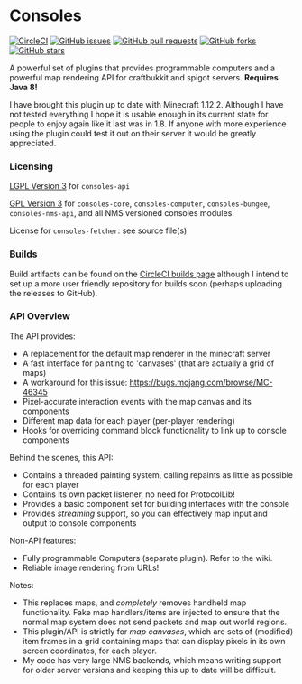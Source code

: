# Consoles

[![CircleCI](https://img.shields.io/circleci/project/github/IncognitoJam/Consoles.svg?style=for-the-badge)](https://circleci.com/gh/IncognitoJam/Consoles/tree/master)
[![GitHub issues](https://img.shields.io/github/issues/IncognitoJam/Consoles.svg?style=for-the-badge)](https://github.com/IncognitoJam/Consoles/issues)
[![GitHub pull requests](https://img.shields.io/github/issues-pr/IncognitoJam/Consoles.svg?style=for-the-badge)](https://github.com/IncognitoJam/Consoles/pulls)
[![GitHub forks](https://img.shields.io/github/forks/IncognitoJam/Consoles.svg?style=for-the-badge)](https://github.com/IncognitoJam/Consoles/network)
[![GitHub stars](https://img.shields.io/github/stars/IncognitoJam/Consoles.svg?style=for-the-badge)](https://github.com/IncognitoJam/Consoles/stargazers)

A powerful set of plugins that provides programmable computers and a powerful map rendering API for craftbukkit and spigot servers. **Requires Java 8!**

I have brought this plugin up to date with Minecraft 1.12.2. Although I have not tested everything I hope it is usable enough in its current state for people to enjoy again like it last was in 1.8. If anyone with more experience using the plugin could test it out on their server it would be greatly appreciated.

### Licensing

[LGPL Version 3](http://www.gnu.org/licenses/lgpl-3.0.en.html) for `consoles-api`

[GPL Version 3](https://www.gnu.org/licenses/gpl.html) for `consoles-core`, `consoles-computer`, `consoles-bungee`, `consoles-nms-api`, and all NMS versioned consoles modules.

License for `consoles-fetcher`: see source file(s)

### Builds

Build artifacts can be found on the [CircleCI builds page](https://circleci.com/gh/IncognitoJam/Consoles/) although I intend to set up a more user friendly repository for builds soon (perhaps uploading the releases to GitHub).

### API Overview

The API provides:

- A replacement for the default map renderer in the minecraft server
- A fast interface for painting to 'canvases' (that are actually a grid of maps)
- A workaround for this issue: https://bugs.mojang.com/browse/MC-46345
- Pixel-accurate interaction events with the map canvas and its components
- Different map data for each player (per-player rendering)
- Hooks for overriding command block functionality to link up to console components

Behind the scenes, this API:

- Contains a threaded painting system, calling repaints as little as possible for each player
- Contains its own packet listener, no need for ProtocolLib!
- Provides a basic component set for building interfaces with the console
- Provides _streaming_ support, so you can effectively map input and output to console components

Non-API features:

- Fully programmable Computers (separate plugin). Refer to the wiki.
- Reliable image rendering from URLs!

Notes:
 - This replaces maps, and _completely_ removes handheld map functionality. Fake map handlers/items are injected to ensure that the normal map system does not send packets and map out world regions.
 - This plugin/API is strictly for _map canvases_, which are sets of (modified) item frames in a grid containing maps that can display pixels in its own screen coordinates, for each player.
 - My code has very large NMS backends, which means writing support for older server versions and keeping this up to date will be difficult.
